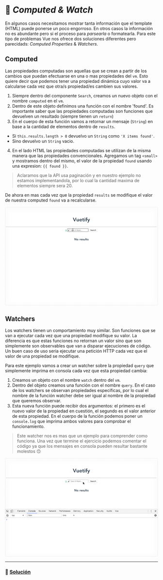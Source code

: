 # 👀 *Computed & Watch*

En algunos casos necesitamos mostrar tanta información que el template (HTML) puede ponerse un poco engorroso. En otros casos la información no es abundante pero si el proceso para *parsearla* o formatearla. Para este tipo de problemas Vue nos ofrece dos soluciones diferentes pero parecidads: *Computed Properties* & *Watchers*.

## Computed

Las propiedades computadas son aquellas que se crean a partir de los cambios que puedan efectuarse en una o mas propiedades del `vm`. Esto quiere decir que podemos tener una propiedad dinámica cuyo valor va a calcularse cada vez que otra/s propiedad/es cambien sus valores.

1. Siempre dentro del componente `Search`, creamos un nuevo objeto con el nombre `computed` en el `vm`.
2. Dentro de este objeto definimos una función con el nombre 'found'. Es importante saber que las propiedades computadas son funciones que devuelven un resultado (siempre tienen un `return`)
3. En el cuerpo de esta función vamos a retornar un mensaje (`String`) en base a la cantidad de elementos dentro de `results`.
  * Si `this.results.length > 0` devuelvo un `String` como `'X items found'`.
  * Sino devuelvo un `String` vacio.
4. En el lado HTML las propiedades computadas se utilizan de la misma manera que las propiedades convencionales. Agregamos un tag `<small>` y mostramos dentro del mismo, el valor de la propiedad `found` usando una expresion: `{{ found }}`.

> Aclaramos que la API usa paginación y en nuestro ejemplo no estamos implementandola, por lo cual la cantidad maxima de elementos siempre sera 20.

De ahora en mas cada vez que la propiedad `results` se modifique el valor de nuestra computed `found` va a recalcularse.

![12](../img/12.gif)

## Watchers

Los watchers tienen un comportamiento muy similar. Son funciones que se van a ejecutar cada vez que una propiedad modifique su valor. La diferencia es que estas funciones no retornan un valor sino que son simplemente son observables que van a disparar ejecuciones de código. Un buen caso de uso seria ejecutar una petición HTTP cada vez que el valor de una propiedad se modifique.

Para este ejemplo vamos a crear un watcher sobre la propiedad `query` que simplemente imprima en consola cada vez que esta propiedad cambia:

1. Creamos un objeto con el nombre `watch` dentro del `vm`.
2. Dentro del objeto creamos una función con el nombre `query`. En el caso de los watchers se observan propiedades especificas, por lo cual el nombre de la función watcher debe ser igual al nombre de la propiedad que queremos observar.
3. Esta nueva función puede recibir dos argumentos: el primero es el nuevo valor de la propiedad en cuestión, el segundo es el valor anterior de esta propiedad. En el cuerpo de la función podemos poner un `console.log` que imprima ambos valores para comprobar el funcionamiento.

> Este watcher nos es mas que un ejemplo para comprender como funciona. Una vez que termine el ejercicio podemos comentar el código ya que los mensajes en consola pueden resultar bastante molestos 🙃

![12b](../img/12b.gif)

___
### 📝 [Solución](https://github.com/ianaya89/workshop-vuejs/blob/master/hints/12.md)
